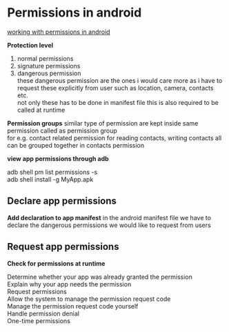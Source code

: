 # Permissions in android

[working with permissions in android](https://developer.android.com/guide/topics/permissions/overview)

**Protection level**
1. normal permissions
2. signature permissions
3. dangerous permission  
these dangerous permission are the ones i would care more as i have to request these explicitly from user such as location, camera, contacts etc.  
not only these has to be done in manifest file this is also required to be called at runtime  

**Permission groups**
similar type of permission are kept inside same permission called as permission group  
for e.g. contact related permission for reading contacts, writing contacts all can be grouped together in contacts permission  

**view app permissions through adb**

adb shell pm list permissions -s  
adb shell install -g MyApp.apk  

## Declare app permissions

**Add declaration to app manifest**
in the android manifest file we have to declare the dangerous permissions we would like to request from users  

## Request app permissions

**Check for permissions at runtime**

Determine whether your app was already granted the permission  
Explain why your app needs the permission  
Request permissions  
Allow the system to manage the permission request code  
Manage the permission request code yourself  
Handle permission denial  
One-time permissions  
